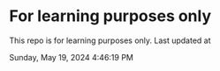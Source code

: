 # For learning purposes only
This repo is for learning purposes only.
Last updated at

Sunday, May 19, 2024 4:46:19 PM

